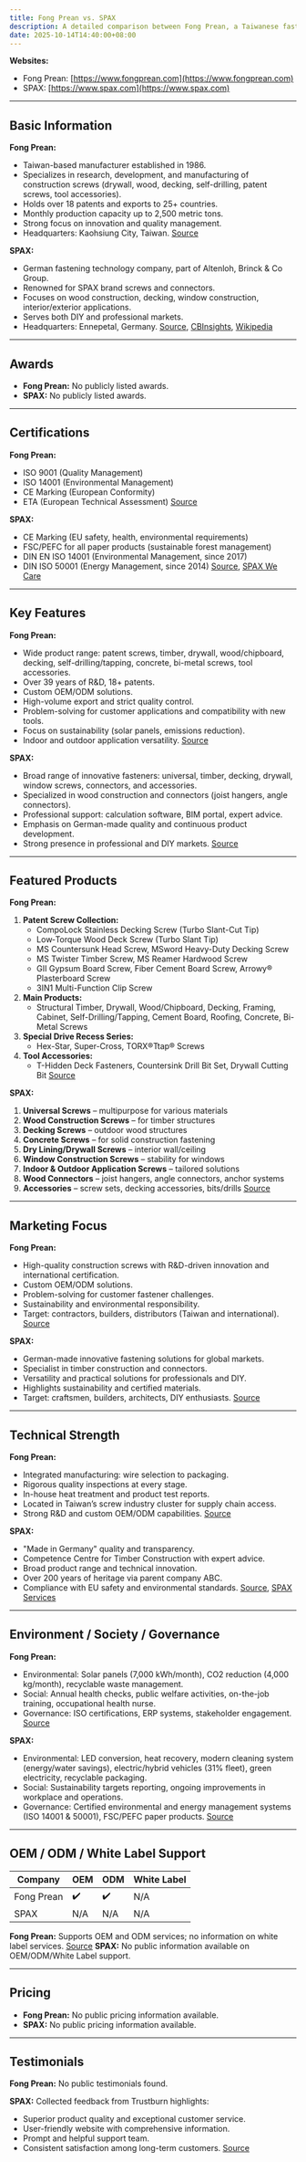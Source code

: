 ```yaml
---
title: Fong Prean vs. SPAX
description: A detailed comparison between Fong Prean, a Taiwanese fastener manufacturer, and SPAX, a German fastening technology company, covering their history, products, certifications, and market focus.
date: 2025-10-14T14:40:00+08:00
---
```


**Websites:**
- Fong Prean: [https://www.fongprean.com](https://www.fongprean.com)
- SPAX: [https://www.spax.com](https://www.spax.com)

---

## Basic Information

**Fong Prean:**
- Taiwan-based manufacturer established in 1986.
- Specializes in research, development, and manufacturing of construction screws (drywall, wood, decking, self-drilling, patent screws, tool accessories).
- Holds over 18 patents and exports to 25+ countries.
- Monthly production capacity up to 2,500 metric tons.
- Strong focus on innovation and quality management.
- Headquarters: Kaohsiung City, Taiwan.
[Source](https://www.fongprean.com)

**SPAX:**
- German fastening technology company, part of Altenloh, Brinck & Co Group.
- Renowned for SPAX brand screws and connectors.
- Focuses on wood construction, decking, window construction, interior/exterior applications.
- Serves both DIY and professional markets.
- Headquarters: Ennepetal, Germany.
[Source](https://en.everybodywiki.com/Spax_International), [CBInsights](https://www.cbinsights.com/company/spax-international), [Wikipedia](https://de.wikipedia.org/wiki/Spax_International)

---

## Awards

- **Fong Prean:** No publicly listed awards.
- **SPAX:** No publicly listed awards.

---

## Certifications

**Fong Prean:**
- ISO 9001 (Quality Management)
- ISO 14001 (Environmental Management)
- CE Marking (European Conformity)
- ETA (European Technical Assessment)
[Source](https://www.fongprean.com/certification)

**SPAX:**
- CE Marking (EU safety, health, environmental requirements)
- FSC/PEFC for all paper products (sustainable forest management)
- DIN EN ISO 14001 (Environmental Management, since 2017)
- DIN ISO 50001 (Energy Management, since 2014)
[Source](https://www.spax.com/pc-en/spax-world/quality-and-certificates/ce.html), [SPAX We Care](https://www.spax.com/gb-en/spax-world/SPAX-we-care.html)

---

## Key Features

**Fong Prean:**
- Wide product range: patent screws, timber, drywall, wood/chipboard, decking, self-drilling/tapping, concrete, bi-metal screws, tool accessories.
- Over 39 years of R&D, 18+ patents.
- Custom OEM/ODM solutions.
- High-volume export and strict quality control.
- Problem-solving for customer applications and compatibility with new tools.
- Focus on sustainability (solar panels, emissions reduction).
- Indoor and outdoor application versatility.
[Source](https://www.fongprean.com)

**SPAX:**
- Broad range of innovative fasteners: universal, timber, decking, drywall, window screws, connectors, and accessories.
- Specialized in wood construction and connectors (joist hangers, angle connectors).
- Professional support: calculation software, BIM portal, expert advice.
- Emphasis on German-made quality and continuous product development.
- Strong presence in professional and DIY markets.
[Source](https://www.spax.com)

---

## Featured Products

**Fong Prean:**
1. **Patent Screw Collection:**
   - CompoLock Stainless Decking Screw (Turbo Slant-Cut Tip)
   - Low‑Torque Wood Deck Screw (Turbo Slant Tip)
   - MS Countersunk Head Screw, MSword Heavy-Duty Decking Screw
   - MS Twister Timber Screw, MS Reamer Hardwood Screw
   - GⅡ Gypsum Board Screw, Fiber Cement Board Screw, Arrowy® Plasterboard Screw
   - 3IN1 Multi-Function Clip Screw
2. **Main Products:**
   - Structural Timber, Drywall, Wood/Chipboard, Decking, Framing, Cabinet, Self-Drilling/Tapping, Cement Board, Roofing, Concrete, Bi-Metal Screws
3. **Special Drive Recess Series:**
   - Hex-Star, Super-Cross, TORX®Ttap® Screws
4. **Tool Accessories:**
   - T-Hidden Deck Fasteners, Countersink Drill Bit Set, Drywall Cutting Bit
[Source](https://www.fongprean.com)

**SPAX:**
1. **Universal Screws** – multipurpose for various materials
2. **Wood Construction Screws** – for timber structures
3. **Decking Screws** – outdoor wood structures
4. **Concrete Screws** – for solid construction fastening
5. **Dry Lining/Drywall Screws** – interior wall/ceiling
6. **Window Construction Screws** – stability for windows
7. **Indoor & Outdoor Application Screws** – tailored solutions
8. **Wood Connectors** – joist hangers, angle connectors, anchor systems
9. **Accessories** – screw sets, decking accessories, bits/drills
[Source](https://www.spax.com/pc-en/products.html)

---

## Marketing Focus

**Fong Prean:**
- High-quality construction screws with R&D-driven innovation and international certification.
- Custom OEM/ODM solutions.
- Problem-solving for customer fastener challenges.
- Sustainability and environmental responsibility.
- Target: contractors, builders, distributors (Taiwan and international).
[Source](https://www.fongprean.com)

**SPAX:**
- German-made innovative fastening solutions for global markets.
- Specialist in timber construction and connectors.
- Versatility and practical solutions for professionals and DIY.
- Highlights sustainability and certified materials.
- Target: craftsmen, builders, architects, DIY enthusiasts.
[Source](https://www.spax.com/pc-en.html)

---

## Technical Strength

**Fong Prean:**
- Integrated manufacturing: wire selection to packaging.
- Rigorous quality inspections at every stage.
- In-house heat treatment and product test reports.
- Located in Taiwan’s screw industry cluster for supply chain access.
- Strong R&D and custom OEM/ODM capabilities.
[Source](https://www.fongprean.com/manufacturing-capacity)

**SPAX:**
- "Made in Germany" quality and transparency.
- Competence Centre for Timber Construction with expert advice.
- Broad product range and technical innovation.
- Over 200 years of heritage via parent company ABC.
- Compliance with EU safety and environmental standards.
[Source](https://www.spax.com/pc-en/spax-world/quality-and-certificates.html), [SPAX Services](https://www.spax.com/gb-en/services-for-professionals.html)

---

## Environment / Society / Governance

**Fong Prean:**
- Environmental: Solar panels (7,000 kWh/month), CO2 reduction (4,000 kg/month), recyclable waste management.
- Social: Annual health checks, public welfare activities, on-the-job training, occupational health nurse.
- Governance: ISO certifications, ERP systems, stakeholder engagement.
[Source](https://www.fongprean.com/esg)

**SPAX:**
- Environmental: LED conversion, heat recovery, modern cleaning system (energy/water savings), electric/hybrid vehicles (31% fleet), green electricity, recyclable packaging.
- Social: Sustainability targets reporting, ongoing improvements in workplace and operations.
- Governance: Certified environmental and energy management systems (ISO 14001 & 50001), FSC/PEFC paper products.
[Source](https://www.spax.com/pc-en/spax-world/SPAX-we-care.html)

---

## OEM / ODM / White Label Support

| Company     | OEM | ODM | White Label |
|-------------|-----|-----|-------------|
| Fong Prean  | ✔️  | ✔️  | N/A         |
| SPAX        | N/A | N/A | N/A         |

**Fong Prean:** Supports OEM and ODM services; no information on white label services.
[Source](https://www.fongprean.com/catalog)
**SPAX:** No public information available on OEM/ODM/White Label support.

---

## Pricing

- **Fong Prean:** No public pricing information available.
- **SPAX:** No public pricing information available.

---

## Testimonials

**Fong Prean:** No public testimonials found.

**SPAX:**
Collected feedback from Trustburn highlights:
- Superior product quality and exceptional customer service.
- User-friendly website with comprehensive information.
- Prompt and helpful support team.
- Consistent satisfaction among long-term customers.
[Source](https://trustburn.com/reviews/spax-international)
